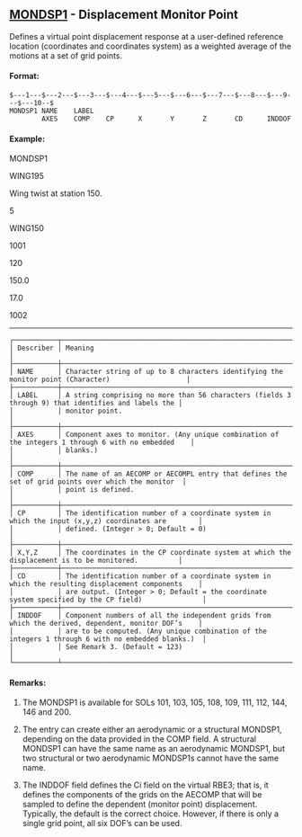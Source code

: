 ## [MONDSP1](https://help.hexagonmi.com/bundle/MSC_Nastran_2022.4/page/Nastran_Combined_Book/qrg/bulkno/TOC.MONDSP1.xhtml) - Displacement Monitor Point

Defines a virtual point displacement response at a user-defined reference location (coordinates and coordinates system) as a weighted average of the motions at a set of grid points.

#### Format:

```nastran
$---1---$---2---$---3---$---4---$---5---$---6---$---7---$---8---$---9---$---10--$
MONDSP1 NAME    LABEL           
        AXES    COMP    CP      X       Y       Z       CD      INDDOF          
```
#### Example:

MONDSP1

WING195

Wing twist at station 150.

5

WING150

1001

120

150.0

17.0

1002

--------------------

```text
┌───────────┬────────────────────────────────────────────────────────────────────────────────────────────────────┐
│ Describer │ Meaning                                                                                            │
├───────────┼────────────────────────────────────────────────────────────────────────────────────────────────────┤
│ NAME      │ Character string of up to 8 characters identifying the monitor point (Character)                   │
├───────────┼────────────────────────────────────────────────────────────────────────────────────────────────────┤
│ LABEL     │ A string comprising no more than 56 characters (fields 3 through 9) that identifies and labels the │
│           │ monitor point.                                                                                     │
├───────────┼────────────────────────────────────────────────────────────────────────────────────────────────────┤
│ AXES      │ Component axes to monitor. (Any unique combination of the integers 1 through 6 with no embedded    │
│           │ blanks.)                                                                                           │
├───────────┼────────────────────────────────────────────────────────────────────────────────────────────────────┤
│ COMP      │ The name of an AECOMP or AECOMPL entry that defines the set of grid points over which the monitor  │
│           │ point is defined.                                                                                  │
├───────────┼────────────────────────────────────────────────────────────────────────────────────────────────────┤
│ CP        │ The identification number of a coordinate system in which the input (x,y,z) coordinates are        │
│           │ defined. (Integer > 0; Default = 0)                                                                │
├───────────┼────────────────────────────────────────────────────────────────────────────────────────────────────┤
│ X,Y,Z     │ The coordinates in the CP coordinate system at which the displacement is to be monitored.          │
├───────────┼────────────────────────────────────────────────────────────────────────────────────────────────────┤
│ CD        │ The identification number of a coordinate system in which the resulting displacement components    │
│           │ are output. (Integer > 0; Default = the coordinate system specified by the CP field)               │
├───────────┼────────────────────────────────────────────────────────────────────────────────────────────────────┤
│ INDDOF    │ Component numbers of all the independent grids from which the derived, dependent, monitor DOF’s    │
│           │ are to be computed. (Any unique combination of the integers 1 through 6 with no embedded blanks.)  │
│           │ See Remark 3. (Default = 123)                                                                      │
└───────────┴────────────────────────────────────────────────────────────────────────────────────────────────────┘
```
#### Remarks:

1. The MONDSP1 is available for SOLs 101, 103, 105, 108, 109, 111, 112, 144, 146 and 200.

2. The entry can create either an aerodynamic or a structural MONDSP1, depending on the data provided in the COMP field. A structural MONDSP1 can have the same name as an aerodynamic MONDSP1, but two structural or two aerodynamic MONDSP1s cannot have the same name.

3. The INDDOF field defines the Ci field on the virtual RBE3; that is, it defines the components of the grids on the AECOMP that will be sampled to define the dependent (monitor point) displacement. Typically, the default is the correct choice. However, if there is only a single grid point, all six DOF’s can be used.

